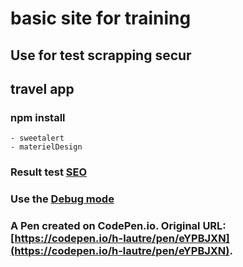# basic site for training

## Use for test scrapping secur

## travel app

### npm install
    - sweetalert
    - materielDesign

### Result test [SEO](https://pagespeed.web.dev/analysis/https-berru-g-github-io-basic-site-for-training/6fyb3b01oj?form_factor=mobile)

### Use the [Debug mode](https://cdpn.io/pen/debug/eYPBJXN?authentication_hash=wQrPobeaOwbM)

### A Pen created on CodePen.io. Original URL: [https://codepen.io/h-lautre/pen/eYPBJXN](https://codepen.io/h-lautre/pen/eYPBJXN).

